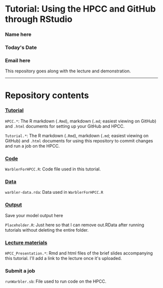 # Tutorial: Using the HPCC and GitHub through RStudio

### Name here

### Today's Date

### Email here

This repository goes along with the lecture and demonstration.

---------------------------------

# Repository contents

### [Tutorial](Tutorial/)

`HPCC.*`: The R markdown (`.Rmd`), markdown (`.md`; easiest viewing on GitHub) and `.html` documents for setting up your GitHub and HPCC. 

`Tutorial.*`: The R markdown (`.Rmd`), markdown (`.md`; easiest viewing on GitHub) and `.html` documents for using this repository to commit changes and run a job on the HPCC. 


### [Code](Code/)
`WarblerForHPCC.R`: Code file used in this tutorial. 

### [Data](Data/)
`warbler-data.rda`: Data used in `WarblerForHPCC.R`

### [Output](Output/)
Save your model output here

`Placeholder.R`: Just here so that I can remove out.RData after running tutorials without deleting the entire folder. 

### [Lecture materials](Lecture/)
`HPCC_Presentation.*`: Rmd and html files of the brief slides accompanying this tutorial.
I'll add a link to the lecture once it's uploaded.

### Submit a job
`runWarbler.sb`: File used to run code on the HPCC. 
